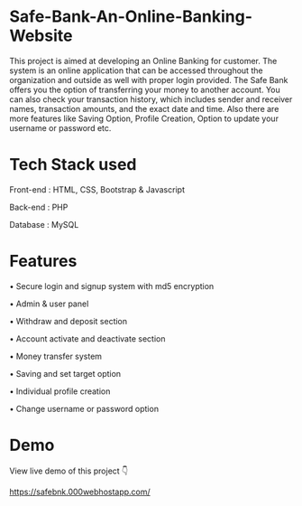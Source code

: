 # Safe-Bank-An-Online-Banking-Website

This project is aimed at developing an Online Banking for customer. The system is an online application that can be accessed throughout the organization and outside as well with proper login provided. The Safe Bank offers you the option of transferring your money to another account. You can also check your transaction history, which includes sender and receiver names, transaction amounts, and the exact date and time. Also there are more features like Saving Option, Profile Creation, Option to update your username or password etc.

# Tech Stack used
Front-end : HTML, CSS, Bootstrap & Javascript

Back-end : PHP

Database : MySQL

# Features
• Secure login and signup system with md5 encryption

• Admin & user panel

• Withdraw and deposit section

• Account activate and deactivate section

• Money transfer system

• Saving and set target option

• Individual profile creation

• Change username or password option

# Demo
View live demo of this project 👇

https://safebnk.000webhostapp.com/
